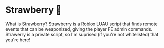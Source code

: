 # Strawberry 🍓
What is Strawberry?
Strawberry is a Roblox LUAU script that finds remote events that can be weaponized, giving the player FE admin commands.
Strawerry is a private script, so I'm suprised (if you're not whitelisted) that you're here!
